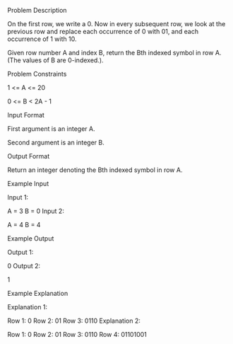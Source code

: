 Problem Description

On the first row, we write a 0. Now in every subsequent row, we look at the previous row and replace each occurrence of 0 with 01, and each occurrence of 1 with 10.

Given row number A and index B, return the Bth indexed symbol in row A. (The values of B are 0-indexed.).

Problem Constraints

1 <= A <= 20

0 <= B < 2A - 1

Input Format

First argument is an integer A.

Second argument is an integer B.

Output Format

Return an integer denoting the Bth indexed symbol in row A.

Example Input

Input 1:

A = 3
B = 0
Input 2:

A = 4
B = 4

Example Output

Output 1:

0
Output 2:

1

Example Explanation

Explanation 1:

Row 1: 0
Row 2: 01
Row 3: 0110
Explanation 2:

Row 1: 0
Row 2: 01
Row 3: 0110
Row 4: 01101001
